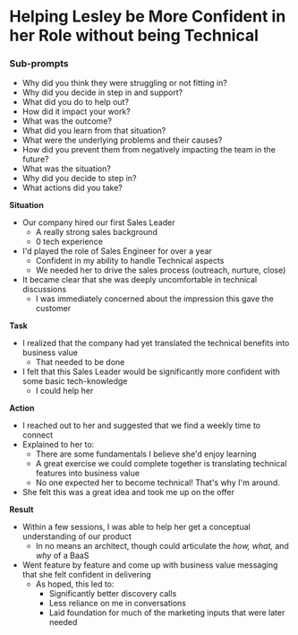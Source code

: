 

# Helping Lesley be More Confident in her Role without being Technical

### Sub-prompts
- Why did you think they were struggling or not fitting in? 
- Why did you decide in step in and support? 
- What did you do to help out? 
- How did it impact your work? 
- What was the outcome? 
- What did you learn from that situation?
- What were the underlying problems and their causes? 
- How did you prevent them from negatively impacting the team in the future?
- What was the situation? 
- Why did you decide to step in? 
- What actions did you take?

**Situation**
- Our company hired our first Sales Leader
	- A really strong sales background
	- 0 tech experience
- I'd played the role of Sales Engineer for over a year
	- Confident in my ability to handle Technical aspects
	- We needed her to drive the sales process (outreach, nurture, close)
- It became clear that she was deeply uncomfortable in technical discussions
	- I was immediately concerned about the impression this gave the customer

**Task**
- I realized that the company had yet translated the technical benefits into business value
	- That needed to be done
- I felt that this Sales Leader would be significantly more confident with some basic tech-knowledge
	- I could help her

**Action**
- I reached out to her and suggested that we find a weekly time to connect
- Explained to her to: 
	- There are some fundamentals I believe she'd enjoy learning
	- A great exercise we could complete together is translating technical features into business value
	- No one expected her to become technical! That's why I'm around.
- She felt this was a great idea and took me up on the offer

**Result**
- Within a few sessions, I was able to help her get a conceptual understanding of our product
	- In no means an architect, though could articulate the *how, what,* and *why* of a BaaS
- Went feature by feature and come up with business value messaging that she felt confident in delivering
	- As hoped, this led to: 
		- Significantly better discovery calls
		- Less reliance on me in conversations
		- Laid foundation for much of the marketing inputs that were later needed